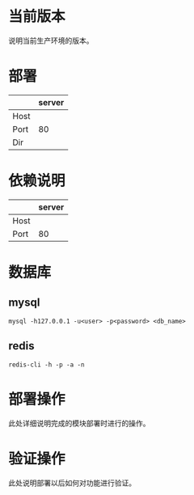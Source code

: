 <!-- -*-coding:utf-8-*- -->

# 当前版本 #

说明当前生产环境的版本。

# 部署 #

|      | server |
|------|--------|
| Host |        |
| Port | 80     |
| Dir  |        |

# 依赖说明 #
|      | server |
|------|--------|
| Host |        |
| Port | 80     |

# 数据库 #

## mysql ##

``` shell
mysql -h127.0.0.1 -u<user> -p<password> <db_name>
```

## redis ##

``` shell
redis-cli -h -p -a -n
```

# 部署操作 #
此处详细说明完成的模块部署时进行的操作。

# 验证操作 #
此处说明部署以后如何对功能进行验证。
